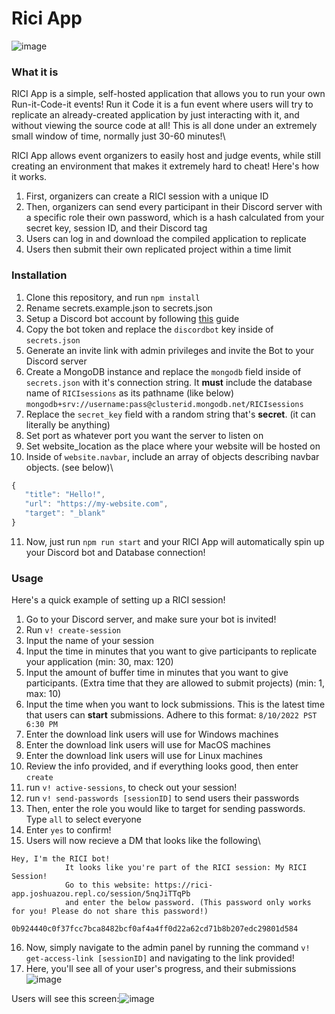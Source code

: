 # Rici App
 ![image](https://user-images.githubusercontent.com/77520157/185002677-07193298-fd91-4dc4-954b-99ea27fa82e6.png)

### What it is

RICI App is a simple, self-hosted application that allows you to run your own Run-it-Code-it events! Run it Code it is a fun event where users will try to replicate an already-created application by just interacting with it, and without viewing the source code at all! This is all done under an extremely small window of time, normally just 30-60 minutes!\

RICI App allows event organizers to easily host and judge events, while still creating an environment that makes it extremely hard to cheat! Here's how it works.
 1) First, organizers can create a RICI session with a unique ID
 2) Then, organizers can send every participant in their Discord server with a specific role their own password, which is a hash calculated from your secret key, session ID, and their Discord tag
 3) Users can log in and download the compiled application to replicate
 4) Users then submit their own replicated project within a time limit

### Installation
 1) Clone this repository, and run `npm install`
 2) Rename secrets.example.json to secrets.json
 3) Setup a Discord bot account by following [this](https://discordjs.guide/preparations/setting-up-a-bot-application.html#creating-your-bot) guide
 4) Copy the bot token and replace the `discordbot` key inside of `secrets.json`
 5) Generate an invite link with admin privileges and invite the Bot to your Discord server
 6) Create a MongoDB instance and replace the `mongodb` field inside of `secrets.json` with it's connection string. It **must** include the database name of `RICIsessions` as its pathname (like below)\
 `mongodb+srv://username:pass@clusterid.mongodb.net/RICIsessions`
 7) Replace the `secret_key` field with a random string that's **secret**. (it can literally be anything)
 8) Set port as whatever port you want the server to listen on
 9) Set website_location as the place where your website will be hosted on
 10) Inside of `website.navbar`, include an array of objects describing navbar objects. (see below)\
 ```js
 {
    "title": "Hello!",
    "url": "https://my-website.com",
    "target": "_blank"
 }
 ```
 11) Now, just run `npm run start` and your RICI App will automatically spin up your Discord bot and Database connection!
 

### Usage
Here's a quick example of setting up a RICI session!
1) Go to your Discord server, and make sure your bot is invited!
2) Run `v! create-session`
3) Input the name of your session
4) Input the time in minutes that you want to give participants to replicate your application (min: 30, max: 120)
5) Input the amount of buffer time in minutes that you want to give participants. (Extra time that they are allowed to submit projects) (min: 1, max: 10)
6) Input the time when you want to lock submissions. This is the latest time that users can **start** submissions. Adhere to this format: `8/10/2022 PST 6:30 PM`
7) Enter the download link users will use for Windows machines
8) Enter the download link users will use for MacOS machines
9) Enter the download link users will use for Linux machines
10) Review the info provided, and if everything looks good, then enter `create`
11) run `v! active-sessions`, to check out your session!
12) run `v! send-passwords [sessionID]` to send users their passwords
13) Then, enter the role you would like to target for sending passwords. Type `all` to select everyone
14) Enter `yes` to confirm!
15) Users will now recieve a DM that looks like the following\
```
Hey, I'm the RICI bot!
            It looks like you're part of the RICI session: My RICI Session!
            Go to this website: https://rici-app.joshuazou.repl.co/session/5nqJiTTqPb
            and enter the below password. (This password only works for you! Please do not share this password!)
                0b924440c0f37fcc7bca8482bcf0af4a4ff0d22a62cd71b8b207edc29801d584
```
16) Now, simply navigate to the admin panel by running the command `v! get-access-link [sessionID]` and navigating to the link provided! 
17) Here, you'll see all of your user's progress, and their submissions![image](https://user-images.githubusercontent.com/77520157/185002503-558d5055-043f-4c92-a583-1c2c1eec7486.png)

Users will see this screen:![image](https://user-images.githubusercontent.com/77520157/185002656-e1e74a8d-4498-4d53-bfea-8890281fed03.png)

